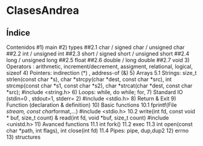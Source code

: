 # ClasesAndrea
Índice
---------------------------------------------
Contenidos
#1) main
#2) types
	##2.1 char / signed  char / unsigned char
	##2.2 int / unsigned int
	##2.3 short / signed short / unsigned short
	##2.4 long / unsigned long
	##2.5 float
	##2.6 double / long double
	##2.7 void
3) Operators : arithmetic, increment/decrement, assigment, relational, logical, sizeof
4) Pointers: indirection (*) , address-of (&)
5) Arrays
	5.1 Strings: size_t strlen(const char *s),  char *strcpy(char *dest, const char *src),  int strcmp(const char *s1, const char *s2),  char *strcat(char *dest, const char *src);        #include <string.h>
6) Loops: while, do while; for,
7) Standard IO (stdin=0 , stdout=1, stderr= 2)  #include <stdio.h> 
8) Return & Exit
9) Function (declaration & definition)
10) Basic functions	
	10.1 fprintf(File *stream, const char*format,...)      #include <stdio.h> 
	10.2 write(int fd, const void * buf, size_t count) & read(int fd, void *buf, size_t count) #include <unistd.h>
11) Avanced functions
	11.1 int fork()
	11.2 exec
	11.3 int open(const char *path, int flags), int close(int fd)
	11.4 Pipes: pipe, dup,dup2
12) errno
13) structures
